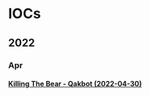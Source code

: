 # IOCs

## 2022

### Apr

#### [Killing The Bear - Qakbot (2022-04-30)](https://otx.alienvault.com/pulse/626d959d138472b2af467fcc)
